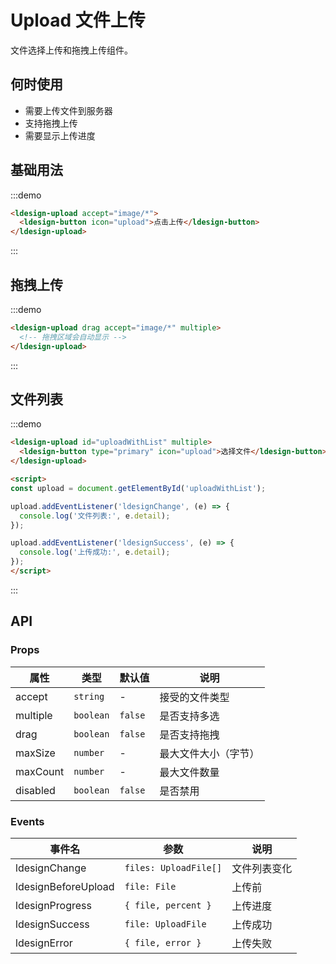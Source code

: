 # Upload 文件上传

文件选择上传和拖拽上传组件。

## 何时使用

- 需要上传文件到服务器
- 支持拖拽上传
- 需要显示上传进度

## 基础用法

:::demo

```html
<ldesign-upload accept="image/*">
  <ldesign-button icon="upload">点击上传</ldesign-button>
</ldesign-upload>
```

:::

## 拖拽上传

:::demo

```html
<ldesign-upload drag accept="image/*" multiple>
  <!-- 拖拽区域会自动显示 -->
</ldesign-upload>
```

:::

## 文件列表

:::demo

```html
<ldesign-upload id="uploadWithList" multiple>
  <ldesign-button type="primary" icon="upload">选择文件</ldesign-button>
</ldesign-upload>

<script>
const upload = document.getElementById('uploadWithList');

upload.addEventListener('ldesignChange', (e) => {
  console.log('文件列表:', e.detail);
});

upload.addEventListener('ldesignSuccess', (e) => {
  console.log('上传成功:', e.detail);
});
</script>
```

:::

## API

### Props

| 属性 | 类型 | 默认值 | 说明 |
|------|------|--------|------|
| accept | `string` | - | 接受的文件类型 |
| multiple | `boolean` | `false` | 是否支持多选 |
| drag | `boolean` | `false` | 是否支持拖拽 |
| maxSize | `number` | - | 最大文件大小（字节） |
| maxCount | `number` | - | 最大文件数量 |
| disabled | `boolean` | `false` | 是否禁用 |

### Events

| 事件名 | 参数 | 说明 |
|--------|------|------|
| ldesignChange | `files: UploadFile[]` | 文件列表变化 |
| ldesignBeforeUpload | `file: File` | 上传前 |
| ldesignProgress | `{ file, percent }` | 上传进度 |
| ldesignSuccess | `file: UploadFile` | 上传成功 |
| ldesignError | `{ file, error }` | 上传失败 |

